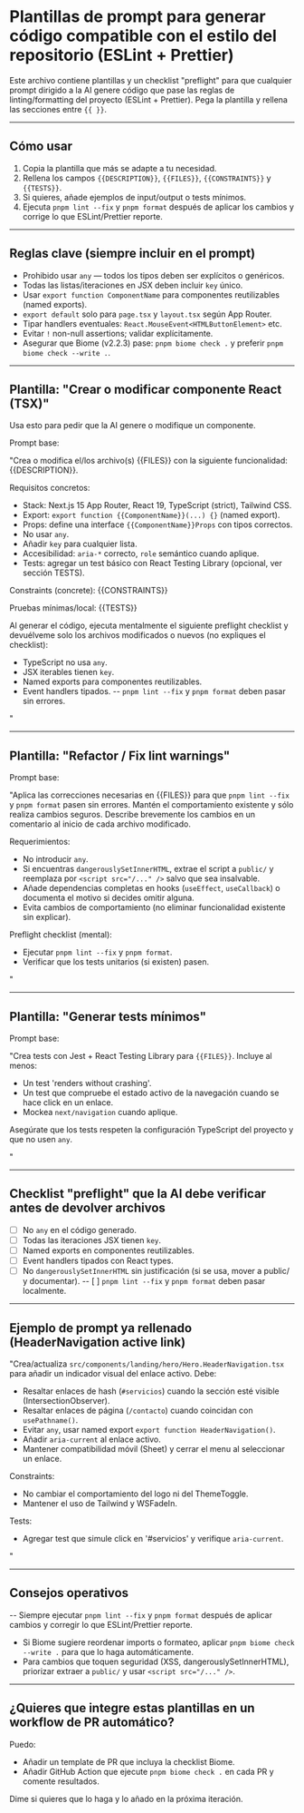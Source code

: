 # Plantillas de prompt para generar código compatible con el estilo del repositorio (ESLint + Prettier)

Este archivo contiene plantillas y un checklist "preflight" para que cualquier prompt dirigido a la AI genere código que pase las reglas de linting/formatting del proyecto (ESLint + Prettier). Pega la plantilla y rellena las secciones entre `{{ }}`.

---

## Cómo usar

1. Copia la plantilla que más se adapte a tu necesidad.
2. Rellena los campos `{{DESCRIPTION}}`, `{{FILES}}`, `{{CONSTRAINTS}}` y `{{TESTS}}`.
3. Si quieres, añade ejemplos de input/output o tests mínimos.
4. Ejecuta `pnpm lint --fix` y `pnpm format` después de aplicar los cambios y corrige lo que ESLint/Prettier reporte.

---

## Reglas clave (siempre incluir en el prompt)

- Prohibido usar `any` — todos los tipos deben ser explícitos o genéricos.
- Todas las listas/iteraciones en JSX deben incluir `key` único.
- Usar `export function ComponentName` para componentes reutilizables (named exports).
- `export default` solo para `page.tsx` y `layout.tsx` según App Router.
- Tipar handlers eventuales: `React.MouseEvent<HTMLButtonElement>` etc.
- Evitar `!` non-null assertions; validar explícitamente.
- Asegurar que Biome (v2.2.3) pase: `pnpm biome check .` y preferir `pnpm biome check --write .`.

---

## Plantilla: "Crear o modificar componente React (TSX)"

Usa esto para pedir que la AI genere o modifique un componente.

Prompt base:

"Crea o modifica el/los archivo(s) {{FILES}} con la siguiente funcionalidad: {{DESCRIPTION}}.

Requisitos concretos:

- Stack: Next.js 15 App Router, React 19, TypeScript (strict), Tailwind CSS.
- Export: `export function {{ComponentName}}(...) {}` (named export).
- Props: define una interface `{{ComponentName}}Props` con tipos correctos.
- No usar `any`.
- Añadir `key` para cualquier lista.
- Accesibilidad: `aria-*` correcto, `role` semántico cuando aplique.
- Tests: agregar un test básico con React Testing Library (opcional, ver sección TESTS).

Constraints (concrete):
{{CONSTRAINTS}}

Pruebas mínimas/local:
{{TESTS}}

Al generar el código, ejecuta mentalmente el siguiente preflight checklist y devuélveme solo los archivos modificados o nuevos (no expliques el checklist):

- TypeScript no usa `any`.
- JSX iterables tienen `key`.
- Named exports para componentes reutilizables.
- Event handlers tipados.
  -- `pnpm lint --fix` y `pnpm format` deben pasar sin errores.

"

---

## Plantilla: "Refactor / Fix lint warnings"

Prompt base:

"Aplica las correcciones necesarias en {{FILES}} para que `pnpm lint --fix` y `pnpm format` pasen sin errores. Mantén el comportamiento existente y sólo realiza cambios seguros. Describe brevemente los cambios en un comentario al inicio de cada archivo modificado.

Requerimientos:

- No introducir `any`.
- Si encuentras `dangerouslySetInnerHTML`, extrae el script a `public/` y reemplaza por `<script src="/..." />` salvo que sea insalvable.
- Añade dependencias completas en hooks (`useEffect`, `useCallback`) o documenta el motivo si decides omitir alguna.
- Evita cambios de comportamiento (no eliminar funcionalidad existente sin explicar).

Preflight checklist (mental):

- Ejecutar `pnpm lint --fix` y `pnpm format`.
- Verificar que los tests unitarios (si existen) pasen.

"

---

## Plantilla: "Generar tests mínimos"

Prompt base:

"Crea tests con Jest + React Testing Library para `{{FILES}}`. Incluye al menos:

- Un test 'renders without crashing'.
- Un test que compruebe el estado activo de la navegación cuando se hace click en un enlace.
- Mockea `next/navigation` cuando aplique.

Asegúrate que los tests respeten la configuración TypeScript del proyecto y que no usen `any`.

"

---

## Checklist "preflight" que la AI debe verificar antes de devolver archivos

- [ ] No `any` en el código generado.
- [ ] Todas las iteraciones JSX tienen `key`.
- [ ] Named exports en componentes reutilizables.
- [ ] Event handlers tipados con React types.
- [ ] No `dangerouslySetInnerHTML` sin justificación (si se usa, mover a public/ y documentar).
      -- [ ] `pnpm lint --fix` y `pnpm format` deben pasar localmente.

---

## Ejemplo de prompt ya rellenado (HeaderNavigation active link)

"Crea/actualiza `src/components/landing/hero/Hero.HeaderNavigation.tsx` para añadir un indicador visual del enlace activo. Debe:

- Resaltar enlaces de hash (`#servicios`) cuando la sección esté visible (IntersectionObserver).
- Resaltar enlaces de página (`/contacto`) cuando coincidan con `usePathname()`.
- Evitar `any`, usar named export `export function HeaderNavigation()`.
- Añadir `aria-current` al enlace activo.
- Mantener compatibilidad móvil (Sheet) y cerrar el menu al seleccionar un enlace.

Constraints:

- No cambiar el comportamiento del logo ni del ThemeToggle.
- Mantener el uso de Tailwind y WSFadeIn.

Tests:

- Agregar test que simule click en '#servicios' y verifique `aria-current`.

"

---

## Consejos operativos

-- Siempre ejecutar `pnpm lint --fix` y `pnpm format` después de aplicar cambios y corregir lo que ESLint/Prettier reporte.

- Si Biome sugiere reordenar imports o formateo, aplicar `pnpm biome check --write .` para que lo haga automáticamente.
- Para cambios que toquen seguridad (XSS, dangerouslySetInnerHTML), priorizar extraer a `public/` y usar `<script src="/..." />`.

---

## ¿Quieres que integre estas plantillas en un workflow de PR automático?

Puedo:

- Añadir un template de PR que incluya la checklist Biome.
- Añadir GitHub Action que ejecute `pnpm biome check .` en cada PR y comente resultados.

Dime si quieres que lo haga y lo añado en la próxima iteración.

